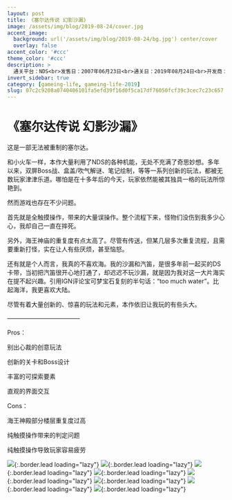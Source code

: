 ```yaml
---
layout: post
title: 《塞尔达传说 幻影沙漏》
image: /assets/img/blog/2019-08-24/cover.jpg
accent_image: 
  background: url('/assets/img/blog/2019-08-24/bg.jpg') center/cover
  overlay: false
accent_color: '#ccc'
theme_color: '#ccc'
description: >
  通关平台：NDS<br>发售日：2007年06月23日<br>通关日：2019年08月24日<br>开发商：Nintendo<br>发行商：Nintendo
invert_sidebar: true
category: [gameing-life, gameing-life-2019]
slug: 07c2c9208a0740406101fa5efd39f16d0f5ca17df76050fcf39c3cec7c23c657
---
```


# 《塞尔达传说 幻影沙漏》

这是一部无法被重制的塞尔达。

和小火车一样，本作大量利用了NDS的各种机能，无处不充满了奇思妙想。多年以来，双屏Boss战、盒盖/吹气解谜、笔记绘制，等等一系列创新的玩法，都被无数玩家津津乐道。哪怕是在十多年后的今天，玩家依然能被其独具一格的玩法所惊艳到。

然而游戏也存在不少问题。

首先就是全触摸操作，带来的大量误操作。整个流程下来，怪物们没伤到我多少心心，我却自己一直在摔死。

另外，海王神庙的重复度有点太高了。尽管有传送，但某几层多次重复流程，且需要重新打怪，实在让人有些厌烦，甚至恼怒。

还有就是个人而言，我真的不喜欢海。我的沙漏和汽笛，是很多年前一起买的DS卡带，当初把汽笛很开心地打通了，却迟迟不玩沙漏，就是因为我对这一大片海实在提不起兴趣。引用IGN评论宝可梦宝石复刻的半句话：“too much water”。比起海洋，我更喜欢大陆。

尽管有着大量创新的、惊喜的玩法和元素，本作依旧让我玩的有些头大。

————————————

Pros：

别出心裁的创意玩法

创新的关卡和Boss设计

丰富的可探索要素

直观的界面交互

Cons：

海王神殿部分楼层重复度过高

纯触摸操作带来的判定问题

纯触摸操作导致玩家容易疲劳

![](/assets/img/blog/2019-08-24/1.jpg){:.border.lead loading="lazy"}
![](/assets/img/blog/2019-08-24/2.jpg){:.border.lead loading="lazy"}
![](/assets/img/blog/2019-08-24/3.jpg){:.border.lead loading="lazy"}
![](/assets/img/blog/2019-08-24/4.jpg){:.border.lead loading="lazy"}
![](/assets/img/blog/2019-08-24/5.jpg){:.border.lead loading="lazy"}
![](/assets/img/blog/2019-08-24/6.jpg){:.border.lead loading="lazy"}
![](/assets/img/blog/2019-08-24/7.jpg){:.border.lead loading="lazy"}
![](/assets/img/blog/2019-08-24/8.jpg){:.border.lead loading="lazy"}

